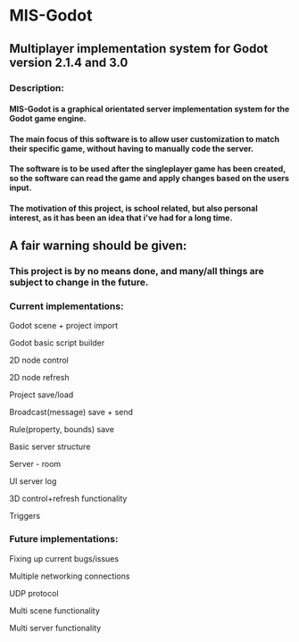 # MIS-Godot
## Multiplayer implementation system for Godot version 2.1.4 and 3.0

### Description:

#### MIS-Godot is a graphical orientated server implementation system for the Godot game engine.
#### The main focus of this software is to allow user customization to match their specific game, without having to manually code the server. 
####
#### The software is to be used after the singleplayer game has been created, so the software can read the game and apply changes based on the users input. 
#### The motivation of this project, is school related, but also personal interest, as it has been an idea that i've had for a long time.  

## A fair warning should be given:
### This project is by no means done, and many/all things are subject to change in the future.


### Current implementations:
Godot scene + project import

Godot basic script builder

2D node control

2D node refresh

Project save/load

Broadcast(message) save + send

Rule(property, bounds) save

Basic server structure

Server - room

UI server log

3D control+refresh functionality

Triggers

### Future implementations:

Fixing up current bugs/issues

Multiple networking connections

UDP protocol

Multi scene functionality

Multi server functionality



